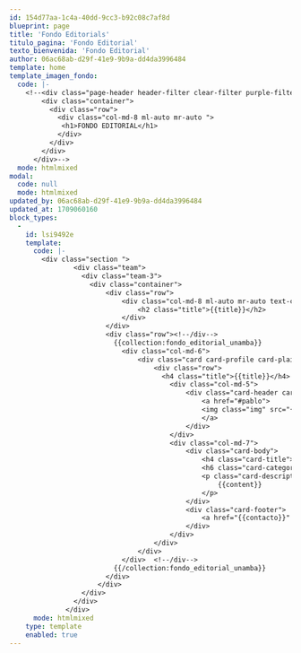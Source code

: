 ```yaml
---
id: 154d77aa-1c4a-40dd-9cc3-b92c08c7af8d
blueprint: page
title: 'Fondo Editorials'
titulo_pagina: 'Fondo Editorial'
texto_bienvenida: 'Fondo Editorial'
author: 06ac68ab-d29f-41e9-9b9a-dd4da3996484
template: home
template_imagen_fondo:
  code: |-
    <!--<div class="page-header header-filter clear-filter purple-filter header-small" data-parallax="true" style="background-image: url('./assets/a_home_otros/dondo_editorial_pluma.jpg');">
        <div class="container">
          <div class="row">
            <div class="col-md-8 ml-auto mr-auto ">
             <h1>FONDO EDITORIAL</h1>
            </div>
          </div>
        </div>
      </div>-->
  mode: htmlmixed
modal:
  code: null
  mode: htmlmixed
updated_by: 06ac68ab-d29f-41e9-9b9a-dd4da3996484
updated_at: 1709060160
block_types:
  -
    id: lsi9492e
    template:
      code: |-
        <div class="section ">
                <div class="team">
                  <div class="team-3">
                    <div class="container">
                        <div class="row">
                            <div class="col-md-8 ml-auto mr-auto text-center">
                                <h2 class="title">{{title}}</h2>
                            </div>
                        </div>
                        <div class="row"><!--/div-->
        				  {{collection:fondo_editorial_unamba}}
                            <div class="col-md-6">
                                <div class="card card-profile card-plain">
                                    <div class="row">
        							  <h4 class="title">{{title}}</h4>
                                        <div class="col-md-5">
                                            <div class="card-header card-header-image">
                                                <a href="#pablo">
                                                <img class="img" src="{{caratula_libro}}" />
                                                </a>
                                            </div>
                                        </div>
                                        <div class="col-md-7">
                                            <div class="card-body">
                                                <h4 class="card-title">Autor</h4>
                                                <h6 class="card-category text-muted">{{autor_libro}}</h6>
                                                <p class="card-description">
                                                    {{content}}
                                                </p>
                                            </div>
                                            <div class="card-footer">
                                                <a href="{{contacto}}" class="btn btn-just-icon btn-dribbble btn-round"><i class="fa fa-dribbble"></i></a>
                                            </div>
                                        </div>
                                    </div>
                                </div>
                            </div>  <!--/div-->
        				  {{/collection:fondo_editorial_unamba}}
                        </div>
                      </div>
                  </div> 
                </div>
              </div>
      mode: htmlmixed
    type: template
    enabled: true
---
```

